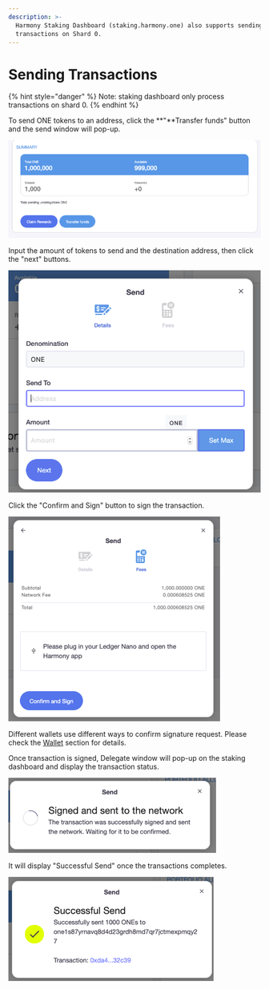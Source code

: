```yaml
---
description: >-
  Harmony Staking Dashboard (staking.harmony.one) also supports sending
  transactions on Shard 0.
---
```


# Sending Transactions

{% hint style="danger" %}
Note: staking dashboard only process transactions on shard 0.
{% endhint %}

To send ONE tokens to an address, click the **"**Transfer funds" button and the send window will pop-up.

![](../../../../.gitbook/assets/image%20%28142%29.png)

Input the amount of tokens to send and the destination address, then click the "next" buttons.

![](../../../../.gitbook/assets/image%20%28157%29%20%281%29.png)

Click the "Confirm and Sign" button to sign the transaction.

![](../../../../.gitbook/assets/image%20%2838%29.png)

Different wallets use different ways to confirm signature request. Please check the [Wallet](https://app.gitbook.com/@harmony-one/s/home/~/drafts/-M7F2-rR3OLvk7_5kftG/wallets) section for details.

Once transaction is signed, Delegate window will pop-up on the staking dashboard and display the transaction status.

![](../../../../.gitbook/assets/image%20%2897%29.png)

 It will display "Successful Send" once the transactions completes.

![](../../../../.gitbook/assets/image%20%28164%29.png)

